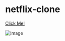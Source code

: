 # netflix-clone

[Click Me!](https://netflix-clone-survey.netlify.app/)

![image](https://user-images.githubusercontent.com/98649983/173252322-1ba36b2b-4376-4629-9b08-b42482ee3d95.png)
